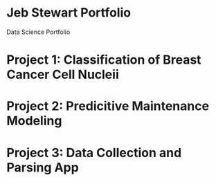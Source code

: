 # Jeb Stewart Portfolio
Data Science Portfolio

# Project 1: Classification of Breast Cancer Cell Nucleii

# Project 2: Predicitive Maintenance Modeling

# Project 3: Data Collection and Parsing App
